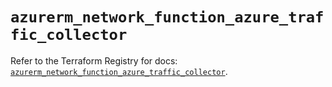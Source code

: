 # `azurerm_network_function_azure_traffic_collector`

Refer to the Terraform Registry for docs: [`azurerm_network_function_azure_traffic_collector`](https://registry.terraform.io/providers/hashicorp/azurerm/4.46.0/docs/resources/network_function_azure_traffic_collector).
